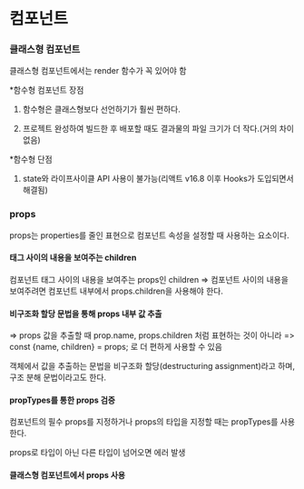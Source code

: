 # 컴포넌트

### 클래스형 컴포넌트

클래스형 컴포넌트에서는 render 함수가 꼭 있어야 함

\*함수형 컴포넌트 장점

1. 함수형은 클래스형보다 선언하기가 훨씬 편하다.

2. 프로젝트 완성하여 빌드한 후 배포할 때도 결과물의 파일 크기가 더 작다.(거의 차이 없음)

\*함수형 단점

1. state와 라이프사이클 API 사용이 불가능(리액트 v16.8 이후 Hooks가 도입되면서 해결됨)

### props

props는 properties를 줄인 표현으로 컴포넌트 속성을 설정할 때 사용하는 요소이다.

#### 태그 사이의 내용을 보여주는 children

컴포넌트 태그 사이의 내용을 보여주는 props인 children
=> 컴포넌트 사이의 내용을 보여주려면 컴포넌트 내부에서 props.children을 사용해야 한다.

#### 비구조화 할당 문법을 통해 props 내부 값 추출

=> props 값을 추출할 때 prop.name, props.children 처럼 표현하는 것이 아니라
=> const {name, children} = props; 로 더 편하게 사용할 수 있음

객체에서 값을 추출하는 문법을 비구조화 할당(destructuring assignment)라고 하며, 구조 분해 문법이라고도 한다.

#### propTypes를 통한 props 검증

컴포넌트의 필수 props를 지정하거나 props의 타입을 지정할 때는 propTypes를 사용한다.

props로 타입이 아닌 다른 타입이 넘어오면 에러 발생

#### 클래스형 컴포넌트에서 props 사용
